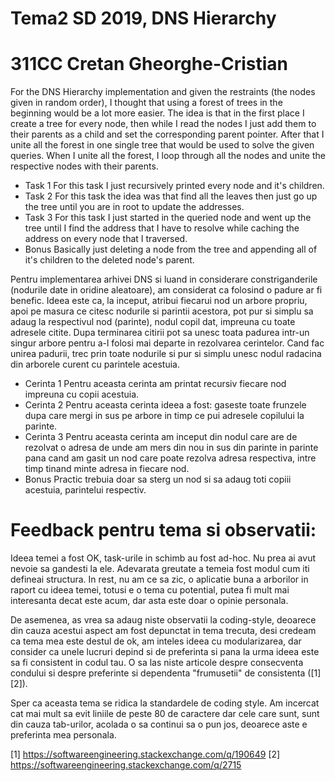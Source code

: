 # Tema2 SD 2019, DNS Hierarchy
# 311CC Cretan Gheorghe-Cristian

For the DNS Hierarchy implementation and given the restraints
(the nodes given in random order), I thought that using a forest of trees 
in the beginning would be a lot more easier.
The idea is that in the first place I create a tree for every node, then
while I read the nodes I just add them to their parents as a child and set the
corresponding parent pointer. After that I unite all the forest in one single
tree that would be used to solve the given queries.
When I unite all the forest, I loop through all the nodes and unite the
respective nodes with their parents.
* Task 1
For this task I just recursively printed every node and it's children.
* Task 2
For this task the idea was that find all the leaves then just go up the tree
until you are in root to update the addresses.
* Task 3
For this task I just started in the queried node and went up the tree
until I find the address that I have to resolve while caching the address on
every node that I traversed.
* Bonus
Basically just deleting a node from the tree and appending all of it's children
to the deleted node's parent.

Pentru implementarea arhivei DNS si luand in considerare constriganderile
(nodurile date in oridine aleatoare), am considerat ca folosind o padure ar fi
benefic.
Ideea este ca, la inceput, atribui fiecarui nod un arbore propriu,
apoi pe masura ce citesc nodurile si parintii acestora, pot pur si simplu
sa adaug la respectivul nod (parinte), nodul copil dat, impreuna cu toate
adresele citite. Dupa terminarea citirii pot sa unesc toata padurea intr-un
singur arbore pentru a-l folosi mai departe in rezolvarea cerintelor.
Cand fac unirea padurii, trec prin toate nodurile si pur si simplu unesc nodul
radacina din arborele curent cu parintele acestuia.

* Cerinta 1
Pentru aceasta cerinta am printat recursiv fiecare nod impreuna cu copii acestuia.
* Cerinta 2
Pentru aceasta cerinta ideea a fost: gaseste toate frunzele dupa care mergi
in sus pe arbore in timp ce pui adresele copilului la parinte.
* Cerinta 3
Pentru aceasta cerinta am inceput din nodul care are de rezolvat o adresa
de unde am mers din nou in sus din parinte in parinte pana cand am gasit un
nod care poate rezolva adresa respectiva, intre timp tinand minte adresa in
fiecare nod.
* Bonus
Practic trebuia doar sa sterg un nod si sa adaug toti copiii acestuia,
parintelui respectiv.

# Feedback pentru tema si observatii:
Ideea temei a fost OK, task-urile in schimb au fost ad-hoc. Nu prea ai avut
nevoie sa gandesti la ele. Adevarata greutate a temeia fost modul cum iti
defineai structura. In rest, nu am ce sa zic, o aplicatie buna a arborilor
in raport cu ideea temei, totusi e o tema cu potential, putea fi
mult mai interesanta decat este acum, dar asta este doar o opinie personala.

De asemenea, as vrea sa adaug niste observatii la coding-style, deoarece
din cauza acestui aspect am fost depunctat in tema trecuta, desi credeam ca
tema mea este destul de ok, am inteles ideea cu modularizarea, dar consider ca
unele lucruri depind si de preferinta si pana la urma ideea este sa fi
consistent in codul tau. O sa las niste articole despre consecventa condului
si despre preferinte si dependenta "frumusetii" de consistenta ([1] [2]).

Sper ca aceasta tema se ridica la standardele de coding style. Am incercat cat
mai mult sa evit liniile de peste 80 de caractere dar cele care sunt, sunt din
cauza tab-urilor, acolada o sa continui sa o pun jos, deoarece
aste e preferinta mea personala.

[1] https://softwareengineering.stackexchange.com/q/190649
[2] https://softwareengineering.stackexchange.com/q/2715